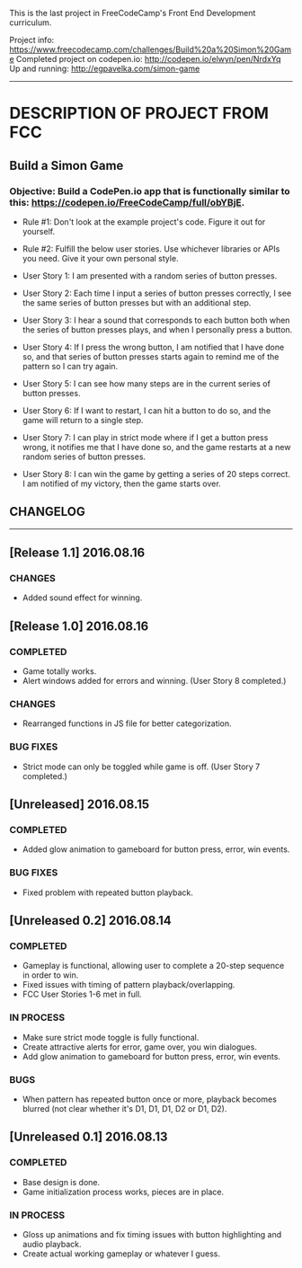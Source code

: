 This is the last project in FreeCodeCamp's Front End Development curriculum.

Project info: https://www.freecodecamp.com/challenges/Build%20a%20Simon%20Game
Completed project on codepen.io:
http://codepen.io/elwyn/pen/NrdxYq
Up and running:
http://egpavelka.com/simon-game
____________________________________________

# DESCRIPTION OF PROJECT FROM FCC

## Build a Simon Game

### Objective: Build a CodePen.io app that is functionally similar to this: https://codepen.io/FreeCodeCamp/full/obYBjE.

- Rule #1: Don't look at the example project's code. Figure it out for yourself.

- Rule #2: Fulfill the below user stories. Use whichever libraries or APIs you need. Give it your own personal style.

- User Story 1: I am presented with a random series of button presses.

- User Story 2: Each time I input a series of button presses correctly, I see the same series of button presses but with an additional step.

- User Story 3: I hear a sound that corresponds to each button both when the series of button presses plays, and when I personally press a button.

- User Story 4: If I press the wrong button, I am notified that I have done so, and that series of button presses starts again to remind me of the pattern so I can try again.

- User Story 5: I can see how many steps are in the current series of button presses.

- User Story 6: If I want to restart, I can hit a button to do so, and the game will return to a single step.

- User Story 7: I can play in strict mode where if I get a button press wrong, it notifies me that I have done so, and the game restarts at a new random series of button presses.

- User Story 8: I can win the game by getting a series of 20 steps correct. I am notified of my victory, then the game starts over.


## CHANGELOG
____________________________________________
## [Release 1.1] 2016.08.16
### CHANGES
- Added sound effect for winning.

## [Release 1.0] 2016.08.16
### COMPLETED
- Game totally works.
- Alert windows added for errors and winning. (User Story 8 completed.)

### CHANGES
- Rearranged functions in JS file for better categorization.

### BUG FIXES
- Strict mode can only be toggled while game is off. (User Story 7 completed.)

## [Unreleased] 2016.08.15
### COMPLETED
- Added glow animation to gameboard for button press, error, win events.

### BUG FIXES
- Fixed problem with repeated button playback.


## [Unreleased 0.2] 2016.08.14
### COMPLETED
- Gameplay is functional, allowing user to complete a 20-step sequence in order to win.
- Fixed issues with timing of pattern playback/overlapping.
- FCC User Stories 1-6 met in full.

### IN PROCESS
- Make sure strict mode toggle is fully functional.
- Create attractive alerts for error, game over, you win dialogues.
- Add glow animation to gameboard for button press, error, win events.

### BUGS
- When pattern has repeated button once or more, playback becomes blurred (not clear whether it's D1, D1, D1, D2 or D1, D2).


## [Unreleased 0.1] 2016.08.13
### COMPLETED
- Base design is done.
- Game initialization process works, pieces are in place.

### IN PROCESS
- Gloss up animations and fix timing issues with button highlighting and audio playback.
- Create actual working gameplay or whatever I guess.
